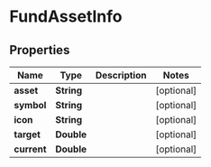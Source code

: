 
# FundAssetInfo

## Properties
Name | Type | Description | Notes
------------ | ------------- | ------------- | -------------
**asset** | **String** |  |  [optional]
**symbol** | **String** |  |  [optional]
**icon** | **String** |  |  [optional]
**target** | **Double** |  |  [optional]
**current** | **Double** |  |  [optional]



